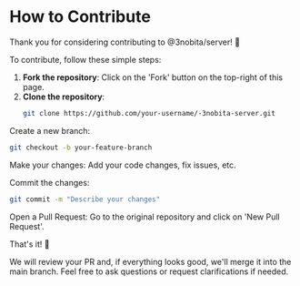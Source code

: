 # How to Contribute

Thank you for considering contributing to @3nobita/server! 🙏

To contribute, follow these simple steps:

1. **Fork the repository**: Click on the 'Fork' button on the top-right of this page.
2. **Clone the repository**: 
   ```bash
   git clone https://github.com/your-username/-3nobita-server.git
    ```

Create a new branch:

```bash
git checkout -b your-feature-branch

```
Make your changes: Add your code changes, fix issues, etc.

Commit the changes:
```bash
git commit -m "Describe your changes"
```
Open a Pull Request: Go to the original repository and click on 'New Pull Request'.

That's it! 🎉

We will review your PR and, if everything looks good, we'll merge it into the main branch. Feel free to ask questions or request clarifications if needed.
